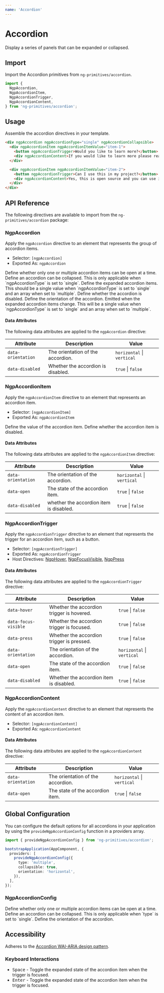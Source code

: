 ```yaml
---
name: 'Accordion'
---
```


# Accordion

Display a series of panels that can be expanded or collapsed.

<docs-example name="accordion"></docs-example>

## Import

Import the Accordion primitives from `ng-primitives/accordion`.

```ts
import {
  NgpAccordion,
  NgpAccordionItem,
  NgpAccordionTrigger,
  NgpAccordionContent,
} from 'ng-primitives/accordion';
```

## Usage

Assemble the accordion directives in your template.

```html
<div ngpAccordion ngpAccordionType="single" ngpAccordionCollapsible>
  <div ngpAccordionItem ngpAccordionItemValue="item-1">
    <button ngpAccordionTrigger>Would you like to learn more?</button>
    <div ngpAccordionContent>If you would like to learn more please reach out to us on GitHub.</div>
  </div>

  <div ngpAccordionItem ngpAccordionItemValue="item-2">
    <button ngpAccordionTrigger>Can I use this in my project?</button>
    <div ngpAccordionContent>Yes, this is open source and you can use it in your project.</div>
  </div>
</div>
```

## API Reference

The following directives are available to import from the `ng-primitives/accordion` package:

### NgpAccordion

Apply the `ngpAccordion` directive to an element that represents the group of accordion items.

- Selector: `[ngpAccordion]`
- Exported As: `ngpAccordion`

<response-field name="ngpAccordionType" type="single | multiple" default="single">
  Define whether only one or multiple accordion items can be open at a time.
</response-field>

<response-field name="ngpAccordionCollapsible" type="boolean" default="false">
  Define an accordion can be collapsed. This is only applicable when `ngpAccordionType` is set to
  `single`.
</response-field>

<response-field name="ngpAccordionValue" type="T | T[]">
  Define the expanded accordion items. This should be a single value when `ngpAccordionType` is set
  to `single` and an array when set to `multiple`.
</response-field>

<response-field name="ngpAccordionDisabled" type="boolean" default="false">
  Define whether the accordion is disabled.
</response-field>

<response-field name="ngpAccordionOrientation" type="horizontal | vertical" default="vertical">
  Define the orientation of the accordion.
</response-field>

<response-field name="ngpAccordionValueChange" type="T | T[]">
  Emitted when the expanded accordion items change. This will be a single value when
  `ngpAccordionType` is set to `single` and an array when set to `multiple`.
</response-field>

#### Data Attributes

The following data attributes are applied to the `ngpAccordion` directive:

| Attribute          | Description                        | Value                      |
| ------------------ | ---------------------------------- | -------------------------- |
| `data-orientation` | The orientation of the accordion.  | `horizontal` \| `vertical` |
| `data-disabled`    | Whether the accordion is disabled. | `true` \| `false`          |

### NgpAccordionItem

Apply the `ngpAccordionItem` directive to an element that represents an accordion item.

- Selector: `[ngpAccordionItem]`
- Exported As: `ngpAccordionItem`

<response-field name="ngpAccordionItemValue" type="T" required>
  Define the value of the accordion item.
</response-field>

<response-field name="ngpAccordionItemDisabled" type="boolean" default="false">
  Define whether the accordion item is disabled.
</response-field>

#### Data Attributes

The following data attributes are applied to the `ngpAccordionItem` directive:

| Attribute          | Description                             | Value                      |
| ------------------ | --------------------------------------- | -------------------------- |
| `data-orientation` | The orientation of the accordion.       | `horizontal` \| `vertical` |
| `data-open`        | The state of the accordion item.        | `true` \| `false`          |
| `data-disabled`    | whether the accordion item is disabled. | `true` \| `false`          |

### NgpAccordionTrigger

Apply the `ngpAccordionTrigger` directive to an element that represents the trigger for an accordion item, such as a button.

- Selector: `[ngpAccordionTrigger]`
- Exported As: `ngpAccordionTrigger`
- Host Directives: [NgpHover](/interactions/hover), [NgpFocusVisible](/interactions/focus-visible), [NgpPress](/interactions/press)

#### Data Attributes

The following data attributes are applied to the `ngpAccordionTrigger` directive:

| Attribute            | Description                               | Value                      |
| -------------------- | ----------------------------------------- | -------------------------- |
| `data-hover`         | Whether the accordion trigger is hovered. | `true` \| `false`          |
| `data-focus-visible` | Whether the accordion trigger is focused. | `true` \| `false`          |
| `data-press`         | Whether the accordion trigger is pressed. | `true` \| `false`          |
| `data-orientation`   | The orientation of the accordion.         | `horizontal` \| `vertical` |
| `data-open`          | The state of the accordion item.          | `true` \| `false`          |
| `data-disabled`      | Whether the accordion item is disabled.   | `true` \| `false`          |

### NgpAccordionContent

Apply the `ngpAccordionContent` directive to an element that represents the content of an accordion item.

- Selector: `[ngpAccordionContent]`
- Exported As: `ngpAccordionContent`

#### Data Attributes

The following data attributes are applied to the `ngpAccordionContent` directive:

| Attribute          | Description                       | Value                      |
| ------------------ | --------------------------------- | -------------------------- |
| `data-orientation` | The orientation of the accordion. | `horizontal` \| `vertical` |
| `data-open`        | The state of the accordion item.  | `true` \| `false`          |

## Global Configuration

You can configure the default options for all accordions in your application by using the `provideNgpAccordionConfig` function in a providers array.

```ts
import { provideNgpAccordionConfig } from 'ng-primitives/accordion';

bootstrapApplication(AppComponent, {
  providers: [
    provideNgpAccordionConfig({
      type: 'multiple',
      collapsible: true,
      orientation: 'horizontal',
    }),
  ],
});
```

### NgpAccordionConfig

<response-field name="type" type="single | multiple">
  Define whether only one or multiple accordion items can be open at a time.
</response-field>

<response-field name="collapsible" type="boolean">
  Define an accordion can be collapsed. This is only applicable when `type` is set to `single`.
</response-field>

<response-field name="orientation" type="horizontal | vertical">
  Define the orientation of the accordion.
</response-field>

## Accessibility

Adheres to the [Accordion WAI-ARIA design pattern](https://www.w3.org/WAI/ARIA/apg/patterns/accordion).

### Keyboard Interactions

- <kbd>Space</kbd> - Toggle the expanded state of the accordion item when the trigger is focused.
- <kbd>Enter</kbd> - Toggle the expanded state of the accordion item when the trigger is focused.
